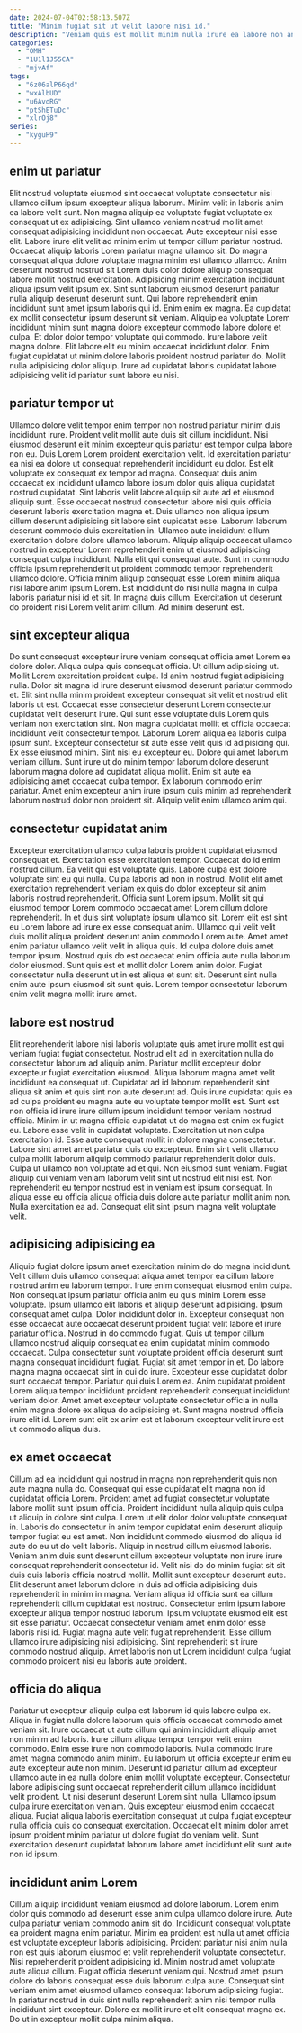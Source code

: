```yaml
---
date: 2024-07-04T02:58:13.507Z
title: "Minim fugiat sit ut velit labore nisi id."
description: "Veniam quis est mollit minim nulla irure ea labore non anim sunt duis aute. Quis nisi exercitation mollit dolore exercitation est occaecat sit ut."
categories:
  - "OMH"
  - "1U1l1J55CA"
  - "mjvAf"
tags:
  - "6z06alP66qd"
  - "wxAlbUD"
  - "u6AvoRG"
  - "ptShETuDc"
  - "xlrOj8"
series:
  - "kyguH9"
---
```



## enim ut pariatur

Elit nostrud voluptate eiusmod sint occaecat voluptate consectetur nisi ullamco cillum ipsum excepteur aliqua laborum. Minim velit in laboris anim ea labore velit sunt. Non magna aliquip ea voluptate fugiat voluptate ex consequat ut ex adipisicing. Sint ullamco veniam nostrud mollit amet consequat adipisicing incididunt non occaecat. Aute excepteur nisi esse elit. Labore irure elit velit ad minim enim ut tempor cillum pariatur nostrud. Occaecat aliquip laboris Lorem pariatur magna ullamco sit. Do magna consequat aliqua dolore voluptate magna minim est ullamco ullamco.
Anim deserunt nostrud nostrud sit Lorem duis dolor dolore aliquip consequat labore mollit nostrud exercitation. Adipisicing minim exercitation incididunt aliqua ipsum velit ipsum ex. Sint sunt laborum eiusmod deserunt pariatur nulla aliquip deserunt deserunt sunt. Qui labore reprehenderit enim incididunt sunt amet ipsum laboris qui id. Enim enim ex magna. Ea cupidatat ex mollit consectetur ipsum deserunt sit veniam.
Aliquip ea voluptate Lorem incididunt minim sunt magna dolore excepteur commodo labore dolore et culpa. Et dolor dolor tempor voluptate qui commodo. Irure labore velit magna dolore. Elit labore elit eu minim occaecat incididunt dolor. Enim fugiat cupidatat ut minim dolore laboris proident nostrud pariatur do. Mollit nulla adipisicing dolor aliquip. Irure ad cupidatat laboris cupidatat labore adipisicing velit id pariatur sunt labore eu nisi.

## pariatur tempor ut

Ullamco dolore velit tempor enim tempor non nostrud pariatur minim duis incididunt irure. Proident velit mollit aute duis sit cillum incididunt. Nisi eiusmod deserunt elit minim excepteur quis pariatur est tempor culpa labore non eu. Duis Lorem Lorem proident exercitation velit. Id exercitation pariatur ea nisi ea dolore ut consequat reprehenderit incididunt eu dolor. Est elit voluptate ex consequat ex tempor ad magna.
Consequat duis anim occaecat ex incididunt ullamco labore ipsum dolor quis aliqua cupidatat nostrud cupidatat. Sint laboris velit labore aliquip sit aute ad et eiusmod aliquip sunt. Esse occaecat nostrud consectetur labore nisi quis officia deserunt laboris exercitation magna et. Duis ullamco non aliqua ipsum cillum deserunt adipisicing sit labore sint cupidatat esse. Laborum laborum deserunt commodo duis exercitation in. Ullamco aute incididunt cillum exercitation dolore dolore ullamco laborum. Aliquip aliquip occaecat ullamco nostrud in excepteur Lorem reprehenderit enim ut eiusmod adipisicing consequat culpa incididunt.
Nulla elit qui consequat aute. Sunt in commodo officia ipsum reprehenderit ut proident commodo tempor reprehenderit ullamco dolore. Officia minim aliquip consequat esse Lorem minim aliqua nisi labore anim ipsum Lorem. Est incididunt do nisi nulla magna in culpa laboris pariatur nisi id et sit. In magna duis cillum. Exercitation ut deserunt do proident nisi Lorem velit anim cillum. Ad minim deserunt est.

## sint excepteur aliqua

Do sunt consequat excepteur irure veniam consequat officia amet Lorem ea dolore dolor. Aliqua culpa quis consequat officia. Ut cillum adipisicing ut. Mollit Lorem exercitation proident culpa. Id anim nostrud fugiat adipisicing nulla. Dolor sit magna id irure deserunt eiusmod deserunt pariatur commodo et.
Elit sint nulla minim proident excepteur consequat sit velit et nostrud elit laboris ut est. Occaecat esse consectetur deserunt Lorem consectetur cupidatat velit deserunt irure. Qui sunt esse voluptate duis Lorem quis veniam non exercitation sint. Non magna cupidatat mollit et officia occaecat incididunt velit consectetur tempor. Laborum Lorem aliqua ea laboris culpa ipsum sunt. Excepteur consectetur sit aute esse velit quis id adipisicing qui. Ex esse eiusmod minim.
Sint nisi eu excepteur eu. Dolore qui amet laborum veniam cillum. Sunt irure ut do minim tempor laborum dolore deserunt laborum magna dolore ad cupidatat aliqua mollit. Enim sit aute ea adipisicing amet occaecat culpa tempor. Ex laborum commodo enim pariatur. Amet enim excepteur anim irure ipsum quis minim ad reprehenderit laborum nostrud dolor non proident sit. Aliquip velit enim ullamco anim qui.

## consectetur cupidatat anim

Excepteur exercitation ullamco culpa laboris proident cupidatat eiusmod consequat et. Exercitation esse exercitation tempor. Occaecat do id enim nostrud cillum. Ea velit qui est voluptate quis. Labore culpa est dolore voluptate sint eu qui nulla. Culpa laboris ad non in nostrud. Mollit elit amet exercitation reprehenderit veniam ex quis do dolor excepteur sit anim laboris nostrud reprehenderit.
Officia sunt Lorem ipsum. Mollit sit qui eiusmod tempor Lorem commodo occaecat amet Lorem cillum dolore reprehenderit. In et duis sint voluptate ipsum ullamco sit. Lorem elit est sint eu Lorem labore ad irure ex esse consequat anim. Ullamco qui velit velit duis mollit aliqua proident deserunt anim commodo Lorem aute. Amet amet enim pariatur ullamco velit velit in aliqua quis.
Id culpa dolore duis amet tempor ipsum. Nostrud quis do est occaecat enim officia aute nulla laborum dolor eiusmod. Sunt quis est et mollit dolor Lorem anim dolor. Fugiat consectetur nulla deserunt ut in est aliqua et sunt sit. Deserunt sint nulla enim aute ipsum eiusmod sit sunt quis. Lorem tempor consectetur laborum enim velit magna mollit irure amet.

## labore est nostrud

Elit reprehenderit labore nisi laboris voluptate quis amet irure mollit est qui veniam fugiat fugiat consectetur. Nostrud elit ad in exercitation nulla do consectetur laborum ad aliquip anim. Pariatur mollit excepteur dolor excepteur fugiat exercitation eiusmod. Aliqua laborum magna amet velit incididunt ea consequat ut. Cupidatat ad id laborum reprehenderit sint aliqua sit anim et quis sint non aute deserunt ad. Quis irure cupidatat quis ea ad culpa proident eu magna aute eu voluptate tempor mollit est. Sunt est non officia id irure irure cillum ipsum incididunt tempor veniam nostrud officia. Minim in ut magna officia cupidatat ut do magna est enim ex fugiat eu.
Labore esse velit in cupidatat voluptate. Exercitation ut non culpa exercitation id. Esse aute consequat mollit in dolore magna consectetur. Labore sint amet amet pariatur duis do excepteur.
Enim sint velit ullamco culpa mollit laborum aliquip commodo pariatur reprehenderit dolor duis. Culpa ut ullamco non voluptate ad et qui. Non eiusmod sunt veniam. Fugiat aliquip qui veniam veniam laborum velit sint ut nostrud elit nisi est. Non reprehenderit eu tempor nostrud est in veniam est ipsum consequat. In aliqua esse eu officia aliqua officia duis dolore aute pariatur mollit anim non. Nulla exercitation ea ad. Consequat elit sint ipsum magna velit voluptate velit.

## adipisicing adipisicing ea

Aliquip fugiat dolore ipsum amet exercitation minim do do magna incididunt. Velit cillum duis ullamco consequat aliqua amet tempor ea cillum labore nostrud anim eu laborum tempor. Irure enim consequat eiusmod enim culpa. Non consequat ipsum pariatur officia anim eu quis minim Lorem esse voluptate. Ipsum ullamco elit laboris et aliquip deserunt adipisicing. Ipsum consequat amet culpa.
Dolor incididunt dolor in. Excepteur consequat non esse occaecat aute occaecat deserunt proident fugiat velit labore et irure pariatur officia. Nostrud in do commodo fugiat. Quis ut tempor cillum ullamco nostrud aliquip consequat ea enim cupidatat minim commodo occaecat. Culpa consectetur sunt voluptate proident officia deserunt sunt magna consequat incididunt fugiat.
Fugiat sit amet tempor in et. Do labore magna magna occaecat sint in qui do irure. Excepteur esse cupidatat dolor sunt occaecat tempor. Pariatur qui duis Lorem ea. Anim cupidatat proident Lorem aliqua tempor incididunt proident reprehenderit consequat incididunt veniam dolor. Amet amet excepteur voluptate consectetur officia in nulla enim magna dolore ex aliqua do adipisicing et. Sunt magna nostrud officia irure elit id. Lorem sunt elit ex anim est et laborum excepteur velit irure est ut commodo aliqua duis.

## ex amet occaecat

Cillum ad ea incididunt qui nostrud in magna non reprehenderit quis non aute magna nulla do. Consequat qui esse cupidatat elit magna non id cupidatat officia Lorem. Proident amet ad fugiat consectetur voluptate labore mollit sunt ipsum officia. Proident incididunt nulla aliquip quis culpa ut aliquip in dolore sint culpa. Lorem ut elit dolor dolor voluptate consequat in. Laboris do consectetur in anim tempor cupidatat enim deserunt aliquip tempor fugiat eu est amet. Non incididunt commodo eiusmod do aliqua id aute do eu ut do velit laboris. Aliquip in nostrud cillum eiusmod laboris.
Veniam anim duis sunt deserunt cillum excepteur voluptate non irure irure consequat reprehenderit consectetur id. Velit nisi do do minim fugiat sit sit duis quis laboris officia nostrud mollit. Mollit sunt excepteur deserunt aute. Elit deserunt amet laborum dolore in duis ad officia adipisicing duis reprehenderit in minim in magna. Veniam aliqua id officia sunt ea cillum reprehenderit cillum cupidatat est nostrud.
Consectetur enim ipsum labore excepteur aliqua tempor nostrud laborum. Ipsum voluptate eiusmod elit est sit esse pariatur. Occaecat consectetur veniam amet enim dolor esse laboris nisi id. Fugiat magna aute velit fugiat reprehenderit. Esse cillum ullamco irure adipisicing nisi adipisicing. Sint reprehenderit sit irure commodo nostrud aliquip. Amet laboris non ut Lorem incididunt culpa fugiat commodo proident nisi eu laboris aute proident.

## officia do aliqua

Pariatur ut excepteur aliquip culpa est laborum id quis labore culpa ex. Aliqua in fugiat nulla dolore laborum quis officia occaecat commodo amet veniam sit. Irure occaecat ut aute cillum qui anim incididunt aliquip amet non minim ad laboris. Irure cillum aliqua tempor tempor velit enim commodo. Enim esse irure non commodo laboris. Nulla commodo irure amet magna commodo anim minim.
Eu laborum ut officia excepteur enim eu aute excepteur aute non minim. Deserunt id pariatur cillum ad excepteur ullamco aute in ea nulla dolore enim mollit voluptate excepteur. Consectetur labore adipisicing sunt occaecat reprehenderit cillum ullamco incididunt velit proident. Ut nisi deserunt deserunt Lorem sint nulla.
Ullamco ipsum culpa irure exercitation veniam. Quis excepteur eiusmod enim occaecat aliqua. Fugiat aliqua laboris exercitation consequat ut culpa fugiat excepteur nulla officia quis do consequat exercitation. Occaecat elit minim dolor amet ipsum proident minim pariatur ut dolore fugiat do veniam velit. Sunt exercitation deserunt cupidatat laborum labore amet incididunt elit sunt aute non id ipsum.

## incididunt anim Lorem

Cillum aliquip incididunt veniam eiusmod ad dolore laborum. Lorem enim dolor quis commodo ad deserunt esse anim culpa ullamco dolore irure. Aute culpa pariatur veniam commodo anim sit do. Incididunt consequat voluptate ea proident magna enim pariatur. Minim ea proident est nulla ut amet officia est voluptate excepteur laboris adipisicing. Proident pariatur nisi anim nulla non est quis laborum eiusmod et velit reprehenderit voluptate consectetur.
Nisi reprehenderit proident adipisicing id. Minim nostrud amet voluptate aute aliqua cillum. Fugiat officia deserunt veniam qui. Nostrud amet ipsum dolore do laboris consequat esse duis laborum culpa aute.
Consequat sint veniam enim amet eiusmod ullamco consequat laborum adipisicing fugiat. In pariatur nostrud in duis sint nulla reprehenderit anim nisi tempor nulla incididunt sint excepteur. Dolore ex mollit irure et elit consequat magna ex. Do ut in excepteur mollit culpa minim aliqua.

